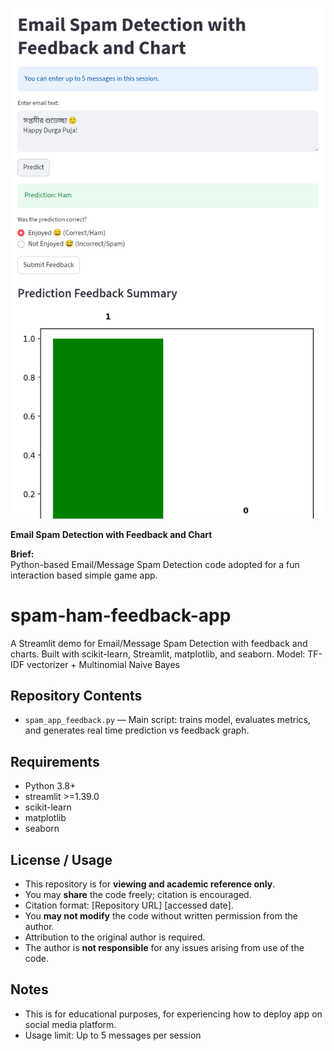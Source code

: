 ![App Screenshot](cover-app.png)

**Email Spam Detection with Feedback and Chart**



**Brief:**  
Python-based Email/Message Spam Detection code adopted for a fun interaction based simple game app.

# spam-ham-feedback-app
A Streamlit demo for Email/Message Spam Detection with feedback and charts.
Built with scikit-learn, Streamlit, matplotlib, and seaborn. 
Model: TF-IDF vectorizer + Multinomial Naive Bayes

## Repository Contents
- `spam_app_feedback.py` — Main script: trains model, evaluates metrics, and generates real time prediction vs feedback graph.  


## Requirements
- Python 3.8+  
- streamlit >=1.39.0
- scikit-learn
- matplotlib
- seaborn


## License / Usage
- This repository is for **viewing and academic reference only**.  
- You may **share** the code freely; citation is encouraged.  
- Citation format: [Repository URL] [accessed date].  
- You **may not modify** the code without written permission from the author.  
- Attribution to the original author is required.  
- The author is **not responsible** for any issues arising from use of the code.


## Notes
- This is for educational purposes, for experiencing how to deploy app on social media platform.
- Usage limit: Up to 5 messages per session

